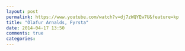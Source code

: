 ```yaml
---
layout: post
permalink: https://www.youtube.com/watch?v=dj7zWQYEw7U&feature=kp
title: "Ólafur Arnalds, Fyrsta"
date: 2014-04-17 13:50
comments: true
categories: 
---
```

